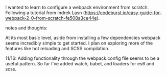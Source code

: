 I wanted to learn to configure a webpack environment from scratch. Following a tutorial from Indrek Lasn (https://codeburst.io/easy-guide-for-webpack-2-0-from-scratch-fe508a3ce44e).

notes and thoughts:

At its most basic level, aside from installing a few dependencies webpack seems incredibly simple to get started. I plan on exploring more of the features like hot reloading and SCSS compilation.

11/16: Adding functionality through the webpack.config file seems to be a useful pattern. So far I've added watch, babel, and loaders for es6 and scss.
